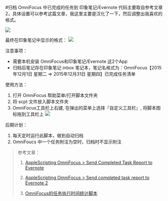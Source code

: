 #归档 OmniFocus 中已完成的任务到 印象笔记/Evernote 
代码主要取自参考文章2，具体设置可以参考这篇文章，我这里主要是汉化了一下，然后调整出我喜欢的格式。

![](http://ww3.sinaimg.cn/large/6763a9e1gw1ez7hwthtptj20ea0bsmye.jpg)

最终在印象笔记中显示的格式：
![](http://ww3.sinaimg.cn/large/6763a9e1gw1ez7hszzdxmj21dm0ygn50.jpg)

注意事项：

- 需要本机安装 OmniFocus和印象笔记/Evernote 这2个App
- 归档后笔记存在印象笔记 inbox 笔记本，笔记名格式为：OmniFocus【2015年12月1日 星期二 => 2015年12月31日 星期四】已完成任务清单

使用方法：

1. 打开 OmniFocus 帮助菜单/打开脚本文件夹
2. 将 scpt 文件放入脚本文件夹
3. OmniFocus工具栏上右键, 在弹出的菜单上选择『自定义工具栏』, 将脚本图标拖到工具栏上
![](http://ww3.sinaimg.cn/large/6763a9e1gw1ez7hvytf14j20r204ogmc.jpg)

后期计划：

1. 每天定时运行此脚本，做到自动归档
2. OmniFoucs 中一个任务附注为空时，归档时不显示附注

> 参考文章：
> 
> 1. [AppleScripting OmniFocus > Send Completed Task Report to Evernote](http://www.engadget.com/2013/02/18/applescripting-omnifocus-send-completed-task-report-to-evernot/)
> 
> 2. [AppleScripting OmniFocus > Send completed task report to Evernote 2](http://www.engadget.com/2013/04/15/applescripting-omnifocus-send-completed-task-report-to-evernot/)
> 
> 3. [OmniFocus的任务执行时间统计脚本](http://www.jeffzhang.cn/omnifocus-script-Lyubishchev/)
